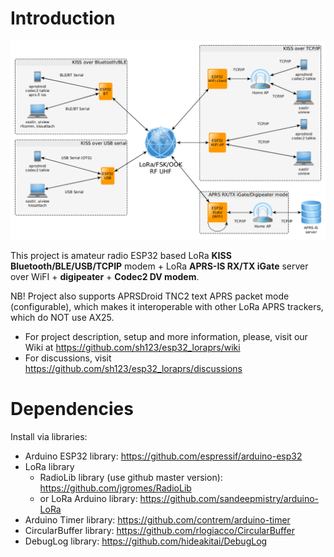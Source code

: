 # Introduction
![Modes of operation](images/diagram.png)

This project is amateur radio ESP32 based LoRa **KISS Bluetooth/BLE/USB/TCPIP** modem + LoRa **APRS-IS RX/TX iGate** server over WiFI + **digipeater** + **Codec2 DV modem**. 

NB! Project also supports APRSDroid TNC2 text APRS packet mode (configurable), which makes it interoperable with other LoRa APRS trackers, which do NOT use AX25.

- For project description, setup and more information, please, visit our Wiki at https://github.com/sh123/esp32_loraprs/wiki
- For discussions, visit https://github.com/sh123/esp32_loraprs/discussions

# Dependencies
Install via libraries:
- Arduino ESP32 library: https://github.com/espressif/arduino-esp32
- LoRa library
  - RadioLib library (use github master version): https://github.com/jgromes/RadioLib
  - or LoRa Arduino library: https://github.com/sandeepmistry/arduino-LoRa
- Arduino Timer library: https://github.com/contrem/arduino-timer
- CircularBuffer library: https://github.com/rlogiacco/CircularBuffer
- DebugLog library: https://github.com/hideakitai/DebugLog

